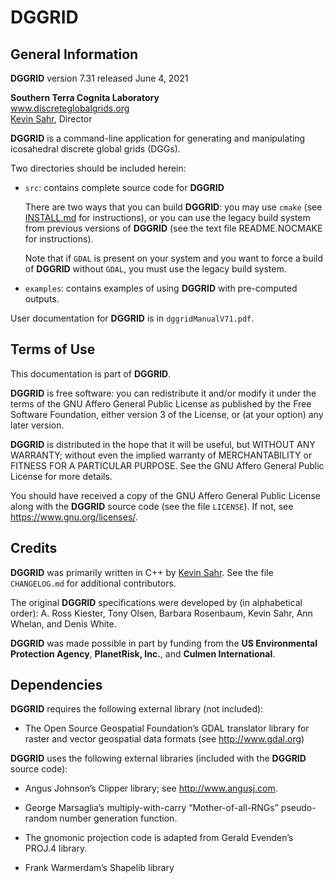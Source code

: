 # __DGGRID__

## General Information

__DGGRID__ version 7.31 released June 4, 2021  

__Southern Terra Cognita Laboratory__  
www.discreteglobalgrids.org  
[Kevin Sahr](https://inside.sou.edu/cs/kevinsahr.html), Director

__DGGRID__ is a command-line application for generating and manipulating 
icosahedral discrete global grids (DGGs).

Two directories should be included herein:

- `src`: contains complete source code for __DGGRID__ 

   There are two ways that you can build __DGGRID__: you may use `cmake`
   (see [INSTALL.md](INSTALL.md) for instructions),
   or you can use the legacy build system from previous versions of __DGGRID__
   (see the text file README.NOCMAKE for instructions). 

   Note that if `GDAL` is present on your system and you want to force a build 
   of __DGGRID__ without `GDAL`, you must use the legacy build system.


- `examples`: contains examples of using __DGGRID__ with pre-computed outputs.

User documentation for __DGGRID__ is in `dggridManualV71.pdf`.

## Terms of Use

This documentation is part of __DGGRID__.

__DGGRID__ is free software: you can redistribute it and/or modify it under the terms of the GNU Affero General Public License as published by the Free Software Foundation, either version 3 of the License, or (at your option) any later version.

__DGGRID__ is distributed in the hope that it will be useful, but WITHOUT ANY WARRANTY; without even the implied warranty of MERCHANTABILITY or FITNESS FOR A PARTICULAR PURPOSE.  See the GNU Affero General Public License for more details.

You should have received a copy of the GNU Affero General Public License along with the __DGGRID__ source code (see the file `LICENSE`).  If not, see <https://www.gnu.org/licenses/>.

## Credits

__DGGRID__ was primarily written in C++ by [Kevin Sahr](https://inside.sou.edu/cs/kevinsahr.html). See the file `CHANGELOG.md` 
for additional contributors. 

The original __DGGRID__ specifications were developed by (in alphabetical order): 
A. Ross Kiester, Tony Olsen, Barbara Rosenbaum, Kevin Sahr, Ann Whelan, and 
Denis White.

__DGGRID__ was made possible in part by funding from the __US Environmental Protection Agency__, __PlanetRisk, Inc.__, and __Culmen International__.

## Dependencies

__DGGRID__ requires the following external library (not included):

- The Open Source Geospatial Foundation’s GDAL translator library for raster and vector geospatial data formats (see http://www.gdal.org)

__DGGRID__ uses the following external libraries (included with the __DGGRID__ source 
code):

- Angus Johnson’s Clipper library; see http://www.angusj.com.

- George Marsaglia’s multiply-with-carry “Mother-of-all-RNGs” pseudo-random number generation function.

- The gnomonic projection code is adapted from Gerald Evenden’s PROJ.4 library.

- Frank Warmerdam’s Shapelib library
